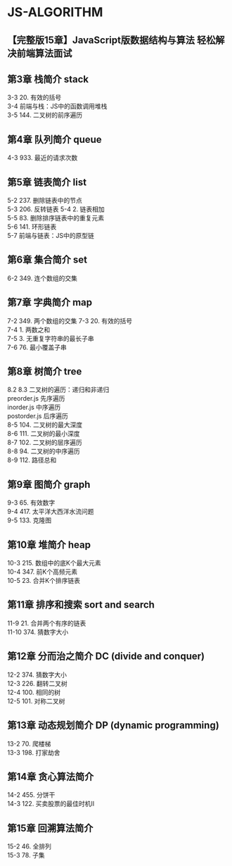 # JS-ALGORITHM
## 【完整版15章】JavaScript版数据结构与算法 轻松解决前端算法面试

## 第3章 栈简介 stack
3-3 20. 有效的括号  
3-4 前端与栈：JS中的函数调用堆栈    
3-5 144. 二叉树的前序遍历   

## 第4章 队列简介 queue
4-3 933. 最近的请求次数

## 第5章 链表简介 list
5-2 237. 删除链表中的节点   
5-3 206. 反转链表 
5-4 2. 链表相加     
5-5 83. 删除排序链表中的重复元素    
5-6 141. 环形链表   
5-7 前端与链表：JS中的原型链    

## 第6章 集合简介 set
6-2 349. 连个数组的交集

## 第7章 字典简介 map
7-2 349. 两个数组的交集 
7-3 20. 有效的括号      
7-4 1. 两数之和     
7-5 3. 无重复字符串的最长子串   
7-6 76. 最小覆盖子串

## 第8章 树简介  tree
8.2  8.3 二叉树的遍历：递归和非递归     
preorder.js 先序遍历   
inorder.js 中序遍历  
postorder.js 后序遍历  
8-5 104. 二叉树的最大深度   
8-6 111. 二叉树的最小深度   
8-7 102. 二叉树的层序遍历   
8-8 94. 二叉树的中序遍历    
8-9 112. 路径总和   

## 第9章 图简介 graph
9-3 65. 有效数字    
9-4 417. 太平洋大西洋水流问题   
9-5 133. 克隆图

## 第10章 堆简介 heap
10-3 215. 数组中的底K个最大元素     
10-4 347. 前K个高频元素     
10-5 23. 合并K个排序链表

## 第11章 排序和搜索 sort and search 
11-9 21. 合并两个有序的链表     
11-10 374. 猜数字大小

## 第12章 分而治之简介 DC (divide and conquer)
12-2 374. 猜数字大小    
12-3 226. 翻转二叉树    
12-4 100. 相同的树  
12-5 101. 对称二叉树    

## 第13章 动态规划简介 DP (dynamic programming)
13-2 70. 爬楼梯     
13-3 198. 打家劫舍

## 第14章 贪心算法简介
14-2 455. 分饼干    
14-3 122. 买卖股票的最佳时机II

## 第15章 回溯算法简介
15-2 46. 全排列     
15-3 78. 子集

